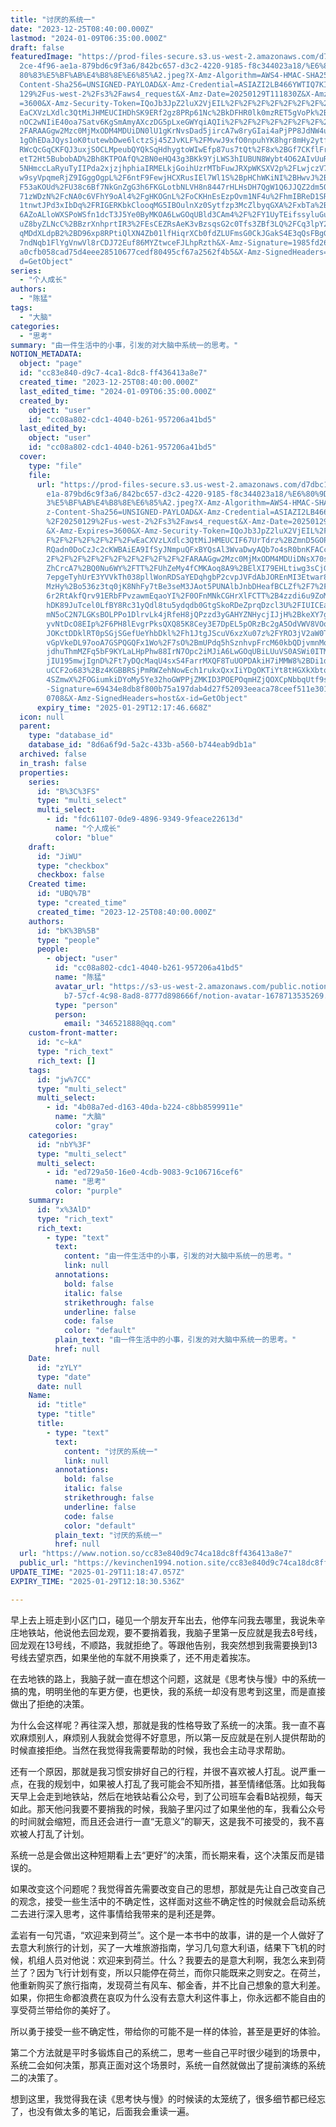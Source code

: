 ```yaml
---
title: "讨厌的系统一"
date: "2023-12-25T08:40:00.000Z"
lastmod: "2024-01-09T06:35:00.000Z"
draft: false
featuredImage: "https://prod-files-secure.s3.us-west-2.amazonaws.com/d7dbc101-8\
  2ce-4f96-ae1a-879bd6c9f3a6/842bc657-d3c2-4220-9185-f8c344023a18/%E6%80%9D%E8%\
  80%83%E5%BF%AB%E4%B8%8E%E6%85%A2.jpeg?X-Amz-Algorithm=AWS4-HMAC-SHA256&X-Amz-\
  Content-Sha256=UNSIGNED-PAYLOAD&X-Amz-Credential=ASIAZI2LB466YWTIQ7KI%2F20250\
  129%2Fus-west-2%2Fs3%2Faws4_request&X-Amz-Date=20250129T111830Z&X-Amz-Expires\
  =3600&X-Amz-Security-Token=IQoJb3JpZ2luX2VjEIL%2F%2F%2F%2F%2F%2F%2F%2F%2F%2Fw\
  EaCXVzLXdlc3QtMiJHMEUCIHDhSK9ERf2gz8PRp61Nc%2BkDFHR0lk0mzRET5gVoPk%2BeAiEA33N\
  nOC2wNIiE40oa7Satv6KgSmAmyAXczDG5pLxeGWYqiAQIi%2F%2F%2F%2F%2F%2F%2F%2F%2F%2F%\
  2FARAAGgw2Mzc0MjMxODM4MDUiDN0lU1gKrNvsDad5jircA7w8ryGIai4aPjPP8JdNW4uqn3gM101\
  1gOhEDaJQys1oK0tutewbDwe6lctzSj45ZJvKLF%2FMvwJ9xfO0npuhYK8hgr8mHy2ytfqiXAP2uw\
  RWcQcGqCKFQJ3uxjSOCLMpeubQYQkSqHdhygtoWIwEfp87us7tQt%2F8x%2BGf7CKflFrcVBsnqhI\
  etT2Ht5BubobAD%2Bh8KTPOAfQ%2BN0eHQ43g3BKk9YjLWS3hIUBUN8Wybt4O62AIvUuRPEJAs4cI\
  5NHmccLaRyuTyIIPda2xjzjhphiaIRMELkjGoihUzrMTbFuwJRXpWKSXV2p%2FLwjczV7dQCwWwkt\
  w9syVpqmeRjZ9IGggOgpL%2F6ntF9FewjHCXRusIEl7Wl1S%2BpHChWKiNI%2BHwvJ%2Bu%2B1C%2\
  F53aKOUd%2FU38c6Bf7NkGnZgG3h6FKGLotbNLVH8n8447rHLHsDH7QgW1Q6JJQZ2dm5OB0cCRrQ3\
  71zWDzN%2FcNA0c6VFhY9oAl4%2FgHKOGnL%2FoCKHnEsEzpOvm1NF4u%2FhmIBReD1SRB84dYYI2\
  1tnwtJPd3xIbDq%2FRIGERKbkClooqMG5IBOulnXz0Sytfzp3McZlbyqGXA%2FxbTa%2BqTf8EPBb\
  6AZoALloWXSPoWSfn1dcT3J5Ye0ByMKOA6LwGOqUBld3CAm4%2F%2FY1UyTEifssyluGu3CGbh83A\
  uZ8byZLNcC%2BBzrXnhprtIR3%2FEsCEZRsAeK3vBzsqsG2c0Tfs3ZBf3LQ%2FCq3lpY2pD1z%2FA\
  qMDdXLdpB2%2BD96xp8RPtiQlXN4Zb01lfHiqrXCb0fdZLUFmsG0CkJGakS4E3qQsFBgG83qTaKVi\
  7ndNqb1FlYgVnwVl8rCDJ72Euf86MYZtwceFJLhpRzth&X-Amz-Signature=1985fd268378b60c\
  a0cfb058cad75d4eee28510677cedf80495cf67a2562f4b5&X-Amz-SignedHeaders=host&x-i\
  d=GetObject"
series:
  - "个人成长"
authors:
  - "陈猛"
tags:
  - "大脑"
categories:
  - "思考"
summary: "由一件生活中的小事，引发的对大脑中系统一的思考。"
NOTION_METADATA:
  object: "page"
  id: "cc83e840-d9c7-4ca1-8dc8-ff436413a8e7"
  created_time: "2023-12-25T08:40:00.000Z"
  last_edited_time: "2024-01-09T06:35:00.000Z"
  created_by:
    object: "user"
    id: "cc08a802-cdc1-4040-b261-957206a41bd5"
  last_edited_by:
    object: "user"
    id: "cc08a802-cdc1-4040-b261-957206a41bd5"
  cover:
    type: "file"
    file:
      url: "https://prod-files-secure.s3.us-west-2.amazonaws.com/d7dbc101-82ce-4f96-a\
        e1a-879bd6c9f3a6/842bc657-d3c2-4220-9185-f8c344023a18/%E6%80%9D%E8%80%8\
        3%E5%BF%AB%E4%B8%8E%E6%85%A2.jpeg?X-Amz-Algorithm=AWS4-HMAC-SHA256&X-Am\
        z-Content-Sha256=UNSIGNED-PAYLOAD&X-Amz-Credential=ASIAZI2LB4667B7SXE4N\
        %2F20250129%2Fus-west-2%2Fs3%2Faws4_request&X-Amz-Date=20250129T111746Z\
        &X-Amz-Expires=3600&X-Amz-Security-Token=IQoJb3JpZ2luX2VjEIL%2F%2F%2F%2\
        F%2F%2F%2F%2F%2F%2FwEaCXVzLXdlc3QtMiJHMEUCIF67UrTdrz%2BZmnD5GOPQeO93Rnz\
        RQadn0DoCzJc2cKWBAiEA9IfSyJNmpuQFxBYQsAl3WvaDwyAQb7o4sR0bnKFACckqiAQIi%\
        2F%2F%2F%2F%2F%2F%2F%2F%2F%2F%2FARAAGgw2Mzc0MjMxODM4MDUiDNsX70sZejfJhCR\
        ZhCrcA7%2BQ0Nu6WY%2FTT%2FUhZeMy4fCMKAoq8A9%2BElXI79EHLtiwg3sCjGE%2FCxQx\
        7epgeTyhUrE3YVVkTh038pllWonRDSaYEDqhgbP2cvpJVFdAbJOREnMI3Etwar8IrIpVvej\
        MzHy%2Bo536z3tq0jK8NhFy7tBe3seM3JAot5PUNAlbJnbDHeafBCLZf%2F7%2FAbIBMFlI\
        6r2RtAkfQrv91ERbFPvzawmEqaoYI%2F0OFnMNkCGHrXlFCTT%2B4zzdi6u9ZoMTei3olaO\
        hDK89JuTcel0LfBY8Rc31yQdl8tu5ydqdb0GtgSkoRDeZprqDzcl3U%2FIUICEacQmTamDD\
        mN5oC2N7LGKsBOLPPo1DlrvLk4jRfeH8jQPzzd3yGAHYZNHycjIJjH%2BkeXY7gaF85MNYq\
        yvNtDcO8EIp%2F6PH8lEvgrPksQXQ85K8Cey3E7DpEL5pORzBc2gA5OdVWV8VOogA9NJCaB\
        JOKctDDklRT0pSGjSGefUeYhbDkl%2Fh1JtgJScuV6xzXu07z%2FYRO3jV2aW0Tmwy2BE7q\
        vGpVkeDL97ooA7GSPQGQFx1Wo%2F7sO%2BmUPdq5hSznhvpFrcM60kbQDjvmnMozutihwN5\
        jdhuThmMZFq5bF9KYLaLHpPhw88IrN7Opc2iMJiA6LwGOqUBiLUuVS0ASWi0ITM%2Bbq2Yw\
        jIU195mwjIgnD%2Ft7yDQcMaqU4sxS4FarrMXQF8TuUOPDAkiH7iMMW8%2BDi1dXSfyuO2I\
        uCCF2o683%2Bz4KGBBRSjPmRWZehNowEch1rukxQxxIiYDgOKTiYt8tHGXkXbtqQCI3jlPC\
        4SZmwX%2FOGiumkiDYoMy5Ye32hoGWPPjZMKID3POEPOqmHZjQOXCpNbbqUtf9sJg&X-Amz\
        -Signature=69434e8db8f800b75a197dab4d27f52093eeaca78ceef511e3011d0e8cdc\
        0708&X-Amz-SignedHeaders=host&x-id=GetObject"
      expiry_time: "2025-01-29T12:17:46.668Z"
  icon: null
  parent:
    type: "database_id"
    database_id: "8d6a6f9d-5a2c-433b-a560-b744eab9db1a"
  archived: false
  in_trash: false
  properties:
    series:
      id: "B%3C%3FS"
      type: "multi_select"
      multi_select:
        - id: "fdc61107-0de9-4896-9349-9feace22613d"
          name: "个人成长"
          color: "blue"
    draft:
      id: "JiWU"
      type: "checkbox"
      checkbox: false
    Created time:
      id: "UBQ%7B"
      type: "created_time"
      created_time: "2023-12-25T08:40:00.000Z"
    authors:
      id: "bK%3B%5B"
      type: "people"
      people:
        - object: "user"
          id: "cc08a802-cdc1-4040-b261-957206a41bd5"
          name: "陈猛"
          avatar_url: "https://s3-us-west-2.amazonaws.com/public.notion-static.com/775523\
            b7-57cf-4c98-8ad8-8777d898666f/notion-avatar-1678713535269.png"
          type: "person"
          person:
            email: "346521888@qq.com"
    custom-front-matter:
      id: "c~kA"
      type: "rich_text"
      rich_text: []
    tags:
      id: "jw%7CC"
      type: "multi_select"
      multi_select:
        - id: "4b08a7ed-d163-40da-b224-c8bb8599911e"
          name: "大脑"
          color: "gray"
    categories:
      id: "nbY%3F"
      type: "multi_select"
      multi_select:
        - id: "ed729a50-16e0-4cdb-9083-9c106716cef6"
          name: "思考"
          color: "purple"
    summary:
      id: "x%3AlD"
      type: "rich_text"
      rich_text:
        - type: "text"
          text:
            content: "由一件生活中的小事，引发的对大脑中系统一的思考。"
            link: null
          annotations:
            bold: false
            italic: false
            strikethrough: false
            underline: false
            code: false
            color: "default"
          plain_text: "由一件生活中的小事，引发的对大脑中系统一的思考。"
          href: null
    Date:
      id: "zYLY"
      type: "date"
      date: null
    Name:
      id: "title"
      type: "title"
      title:
        - type: "text"
          text:
            content: "讨厌的系统一"
            link: null
          annotations:
            bold: false
            italic: false
            strikethrough: false
            underline: false
            code: false
            color: "default"
          plain_text: "讨厌的系统一"
          href: null
  url: "https://www.notion.so/cc83e840d9c74ca18dc8ff436413a8e7"
  public_url: "https://kevinchen1994.notion.site/cc83e840d9c74ca18dc8ff436413a8e7"
UPDATE_TIME: "2025-01-29T11:18:47.057Z"
EXPIRY_TIME: "2025-01-29T12:18:30.536Z"

---
```

<link rel="stylesheet" href="https://cdn.jsdelivr.net/npm/katex@0.16.2/dist/katex.min.css" integrity="sha384-bYdxxUwYipFNohQlHt0bjN/LCpueqWz13HufFEV1SUatKs1cm4L6fFgCi1jT643X" crossorigin="anonymous">


早上去上班走到小区门口，碰见一个朋友开车出去，他停车问我去哪里，我说朱辛庄地铁站，他说他去回龙观，要不要捎着我，我脑子里第一反应就是我去8号线，回龙观在13号线，不顺路，我就拒绝了。等跟他告别，我突然想到我需要换到13号线去望京西，如果坐他的车就不用换乘了，还不用走着挨冻。


在去地铁的路上，我脑子就一直在想这个问题，这就是《思考快与慢》中的系统一搞的鬼，明明坐他的车更方便，也更快，我的系统一却没有思考到这里，而是直接做出了拒绝的决策。


为什么会这样呢？再往深入想，那就是我的性格导致了系统一的决策。我一直不喜欢麻烦别人，麻烦别人我就会觉得不好意思，所以第一反应就是在别人提供帮助的时候直接拒绝。当然在我觉得我需要帮助的时候，我也会主动寻求帮助。


还有一个原因，那就是我习惯安排好自己的行程，并很不喜欢被人打乱。说严重一点，在我的规划中，如果被人打乱了我可能会不知所措，甚至情绪低落。比如我每天早上会走到地铁站，然后在地铁站看公众号，到了公司班车会看B站视频，每天如此。那天他问我要不要捎我的时候，我脑子里闪过了如果坐他的车，我看公众号的时间就会缩短，而且还会进行一直“无意义”的聊天，这是我不可接受的，我不喜欢被人打乱了计划。


系统一总是会做出这种短期看上去“更好”的决策，而长期来看，这个决策反而是错误的。


如果改变这个问题呢？我觉得首先需要改变自己的思想，那就是先让自己改变自己的观念，接受一些生活中的不确定性，这样面对这些不确定性的时候就会启动系统二去进行深入思考，这件事情给我带来的是利还是弊。


孟岩有一句咒语，“欢迎来到荷兰”。这个是一本书中的故事，讲的是一个人做好了去意大利旅行的计划，买了一大堆旅游指南，学习几句意大利语，结果下飞机的时候，机组人员对他说：欢迎来到荷兰。什么？我要去的是意大利啊，我怎么来到荷兰了？因为飞行计划有变，所以只能停在荷兰，而你只能既来之则安之。在荷兰，他重新购买了旅行指南，发现荷兰有风车、郁金香，并不比自己想象的意大利差。如果，你把生命都浪费在哀叹为什么没有去意大利这件事上，你永远都不能自由的享受荷兰带给你的美好了。


所以勇于接受一些不确定性，带给你的可能不是一样的体验，甚至是更好的体验。


第二个方法就是平时多锻炼自己的系统二，思考一些自己平时很少碰到的场景中，系统二会如何决策，那真正面对这个场景时，系统一自然就做出了提前演练的系统二的决策了。


想到这里，我觉得我在读《思考快与慢》的时候读的太笼统了，很多细节都已经忘了，也没有做太多的笔记，后面我会重读一遍。

